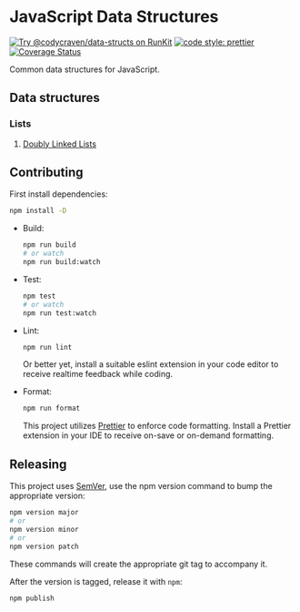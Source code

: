 # JavaScript Data Structures

[![Try @codycraven/data-structs on RunKit](https://badge.runkitcdn.com/@codycraven/data-structs.svg)](https://npm.runkit.com/@codycraven/data-structs) [![code style: prettier](https://img.shields.io/badge/code_style-prettier-ff69b4.svg?style=flat-square)](https://github.com/prettier/prettier) [![Coverage Status](https://coveralls.io/repos/github/codycraven/js-data-structs/badge.svg?branch=master)](https://coveralls.io/github/codycraven/js-data-structs?branch=master)

Common data structures for JavaScript.

## Data structures

### Lists

1. [Doubly Linked Lists](src/doubly-linked-list/)

## Contributing

First install dependencies:

```bash
npm install -D
```

-   Build:

    ```bash
    npm run build
    # or watch
    npm run build:watch
    ```

-   Test:

    ```bash
    npm test
    # or watch
    npm run test:watch
    ```

-   Lint:

    ```bash
    npm run lint
    ```

    Or better yet, install a suitable eslint extension in your code editor to receive realtime feedback while coding.

-   Format:

    ```bash
    npm run format
    ```

    This project utilizes [Prettier](https://github.com/prettier/prettier) to enforce code formatting. Install a Prettier extension in your IDE to receive on-save or on-demand formatting.

## Releasing

This project uses [SemVer](https://semver.org/), use the npm version command to bump the appropriate version:

```bash
npm version major
# or
npm version minor
# or
npm version patch
```

These commands will create the appropriate git tag to accompany it.

After the version is tagged, release it with `npm`:

```bash
npm publish
```
